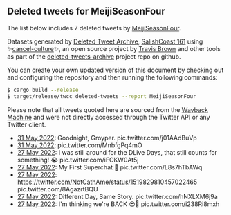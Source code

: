 ## Deleted tweets for MeijiSeasonFour

The list below includes 7 deleted tweets by
[MeijiSeasonFour](https://twitter.com/MeijiSeasonFour).



Datasets generated by [Deleted Tweet Archive](https://twitter.com/deletedtweet161), 
[SalishCoast 161](https://twitter.com/SalishCoastA) using 
✨[cancel-culture](https://github.com/travisbrown/cancel-culture)✨, an open source project by 
[Travis Brown](https://twitter.com/travisbrown) and other tools as part of the 
[deleted-tweets-archive](https://github.com/salcoast/deleted-tweets-archive/) project repo on github.

You can create your own updated version of this document by checking out and configuring the
repository and then running the following commands:

```bash
$ cargo build --release
$ target/release/twcc deleted-tweets --report MeijiSeasonFour
```

Please note that all tweets quoted here are sourced from the
[Wayback Machine](https://web.archive.org) and were not directly accessed through the Twitter API or
any Twitter client.

* [31 May 2022](https://web.archive.org/web/20220531034358/https://twitter.com/MeijiSeasonFour/status/1531481514214625280): Goodnight, Groyper. pic.twitter.com/j01AAdBuVp <!--1531481514214625280-->
* [31 May 2022](https://web.archive.org/web/20220531032552/https://twitter.com/MeijiSeasonFour/status/1531476937574596608): pic.twitter.com/MnbfgPq4mO <!--1531476937574596608-->
* [27 May 2022](https://web.archive.org/web/20220527145746/https://twitter.com/MeijiSeasonFour/status/1530201358976143360): I was still around for the DLive Days, that still counts for something! 😭 pic.twitter.com/iFCKW0At5j <!--1530201358976143360-->
* [27 May 2022](https://web.archive.org/web/20220527145049/https://twitter.com/MeijiSeasonFour/status/1530199730508136449): My First Superchat 🥰 pic.twitter.com/L8s7hTbAWq <!--1530199730508136449-->
* [27 May 2022](https://web.archive.org/web/20220527135453/https://twitter.com/MeijiSeasonFour/status/1530185577743757312): https://twitter.com/NotCathAme/status/1519829810457022465  pic.twitter.com/8AgazrtBQU <!--1530185577743757312-->
* [27 May 2022](https://web.archive.org/web/20220527135425/https://twitter.com/MeijiSeasonFour/status/1530185418150486017): Different Day, Same Story. pic.twitter.com/hNXLXM6j9a <!--1530185418150486017-->
* [27 May 2022](https://web.archive.org/web/20220527135329/https://twitter.com/MeijiSeasonFour/status/1530185294036750337): I'm thinking we're BACK 😎🥂 pic.twitter.com/i238Ri8mxh <!--1530185294036750337-->
